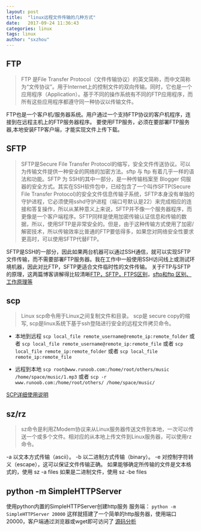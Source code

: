 ```yaml
---
layout: post
title:  "linux远程文件传输的几种方式"
date:   2017-09-24 11:36:43
categories: linux
tags: linux
author: "sxzhou"
---
```


## FTP
>FTP 是File Transfer Protocol（文件传输协议）的英文简称，而中文简称为“文传协议”。用于Internet上的控制文件的双向传输。同时，它也是一个应用程序（Application）。基于不同的操作系统有不同的FTP应用程序，而所有这些应用程序都遵守同一种协议以传输文件。
> 
FTP也是一个客户机/服务器系统。用户通过一个支持FTP协议的客户机程序，连接到在远程主机上的FTP服务器程序。
要使用FTP服务，必须在要部署FTP服务器,本地安装FTP客户端，才能实现文件上传下载。
## SFTP
>SFTP是Secure File Transfer Protocol的缩写，安全文件传送协议。可以为传输文件提供一种安全的网络的加密方法。sftp 与 ftp 有着几乎一样的语法和功能。SFTP 为 SSH的其中一部分，是一种传输档案至 Blogger 伺服器的安全方式。其实在SSH软件包中，已经包含了一个叫作SFTP(Secure File Transfer Protocol)的安全文件信息传输子系统，SFTP本身没有单独的守护进程，它必须使用sshd守护进程（端口号默认是22）来完成相应的连接和答复操作，所以从某种意义上来说，SFTP并不像一个服务器程序，而更像是一个客户端程序。SFTP同样是使用加密传输认证信息和传输的数据，所以，使用SFTP是非常安全的。但是，由于这种传输方式使用了加密/解密技术，所以传输效率比普通的FTP要低得多，如果您对网络安全性要求更高时，可以使用SFTP代替FTP。

SFTP是SSH的一部分，因此如果两台机器可以通过SSH通信，就可以实现SFTP文件传输，而不需要部署FTP服务器。我在工作中一般使用SSH访问线上或测试环境机器，因此对比FTP，SFTP更适合文件临时性的文件传输。
关于FTP与SFTP的原理，这两篇博客讲解得比较清晰[FTP，SFTP，FTPS区别](http://blog.csdn.net/shmilychan/article/details/51848850)，[sftp和ftp 区别、工作原理等](http://blog.csdn.net/cuker919/article/details/6403925)
## scp
>Linux scp命令用于Linux之间复制文件和目录。
>scp是 secure copy的缩写, scp是linux系统下基于ssh登陆进行安全的远程文件拷贝命令。
* 本地到远程
`scp local_file remote_username@remote_ip:remote_folder`
或者
`scp local_file remote_username@remote_ip:remote_file`
或者
`scp local_file remote_ip:remote_folder`
或者
`scp local_file remote_ip:remote_file`

* 远程到本地
`scp root@www.runoob.com:/home/root/others/music /home/space/music/1.mp3`
或者
`scp -r www.runoob.com:/home/root/others/ /home/space/music/`

[SCP详细使用说明](http://www.runoob.com/linux/linux-comm-scp.html)
## sz/rz
>sz命令是利用ZModem协议来从Linux服务器传送文件到本地，一次可以传送一个或多个文件。相对应的从本地上传文件到Linux服务器，可以使用rz命令。

-a 以文本方式传输（ascii）。
-b 以二进制方式传输（binary）。
-e 对控制字符转义（escape），这可以保证文件传输正确。
如果能够确定所传输的文件是文本格式的，使用 sz -a files
如果是二进制文件，使用 sz -be files

## python -m SimpleHTTPServer
使用python内置的SimpleHTTPServer创建http服务
服务端：
`python -m SimpleHTTPServer 20000`
这样就搭建了一个简单的http服务器，使用端口20000，客户端通过浏览器或wget即可访问了
[源码分析](http://www.jb51.net/article/87463.htm)
